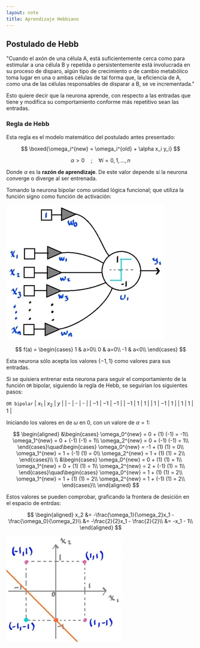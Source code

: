 ```yaml
---
layout: note
title: Aprendizaje Hebbiano
---
```


## Postulado de Hebb
"Cuando el axón de una célula A, está suficientemente cerca como para estimular a una célula B y repetida o persistentemente está involucrada en su proceso de disparo, algún tipo de crecimiento o de cambio metabólico toma lugar en una o ambas células de tal forma que, la eficiencia de A, como una de las células responsables de disparar a B, se ve incrementada."

Esto quiere decir que la neurona aprende, con respecto a las entradas que tiene y modifica su comportamiento conforme más repetitivo sean las entradas.

### Regla de Hebb
Esta regla es el modelo matemático del postulado antes presentado:

$$
\boxed{\omega_i^{new} = \omega_i^{old} + \alpha x_i y_i}
$$

$$
\alpha > 0\quad;\quad \forall i = 0,1,\ldots,n
$$

Donde $\alpha$ es la **razón de aprendizaje**. De este valor depende si la neurona converge o diverge al ser entrenada.

Tomando la neurona bipolar como unidad lógica funcional; que utiliza la función signo como función de activación:

![img neuronaBipolar jpg](../../../img/neuronaBipolar.jpg)

$$
f(a) = \begin{cases}
    1 & a>0\\
    0 & a=0\\
    -1 & a<0\\
\end{cases}
$$

Esta neurona sólo acepta los valores $\left\{-1,1\right\}$ como valores para sus entradas.

Si se quisiera entrenar esta neurona para seguir el comportamiento de la función `OR` bipolar, siguiendo la regla de Hebb, se seguirían los siguientes pasos:

`OR bipolar`
| $x_1$ | $x_2$ | $y$  |
| -     | -     | -    |
| $-1$  | $-1$  | $-1$ |
| $-1$  | $1$   | $1$  |
| $1$   | $-1$  | $1$  |
| $1$   | $1$   | $1$  |

Iniciando los valores en de $\omega$ en $0$, con un valore de $\alpha = 1$:

$$
\begin{aligned}
&\begin{cases}
    \omega_0^{new} = 0 + (1) (-1) = -1\\
    \omega_1^{new} = 0 + (-1) (-1) = 1\\
    \omega_2^{new} = 0 + (-1) (-1) = 1\\
\end{cases}\quad\begin{cases}
    \omega_0^{new} = -1 + (1) (1) = 0\\
    \omega_1^{new} = 1 + (-1) (1) = 0\\
    \omega_2^{new} = 1 + (1) (1) = 2\\
\end{cases}\\
\\
&\begin{cases}
    \omega_0^{new} = 0 + (1) (1) = 1\\
    \omega_1^{new} = 0 + (1) (1) = 1\\
    \omega_2^{new} = 2 + (-1) (1) = 1\\
\end{cases}\quad\begin{cases}
    \omega_0^{new} = 1 + (1) (1) = 2\\
    \omega_1^{new} = 1 + (1) (1) = 2\\
    \omega_2^{new} = 1 + (-1) (1) = 2\\
\end{cases}\\
\end{aligned}
$$

Estos valores se pueden comprobar, graficando la frontera de desición en el espacio de entrdas:

$$
\begin{aligned}
    x_2 &= -\frac{\omega_1}{\omega_2}x_1 - \frac{\omega_0}{\omega_2}\\
    &= -\frac{2}{2}x_1 - \frac{2}{2}\\
    &= -x_1 - 1\\
\end{aligned}
$$

![img espacioEntradasBipolarOR jpg](../../../img/espacioEntradasBipolarOR.jpg)
